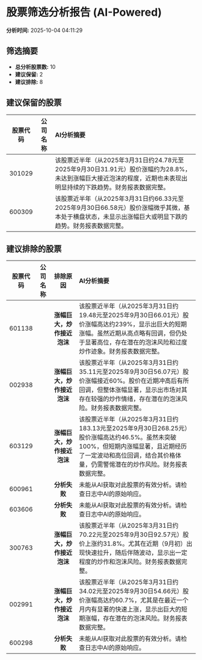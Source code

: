 # 股票筛选分析报告 (AI-Powered)

**分析时间:** 2025-10-04 04:11:29

## 筛选摘要

- **总分析股票数:** 10
- **建议保留:** 2
- **建议排除:** 8

## 建议保留的股票

| 股票代码 | 公司名称 | AI分析摘要 |
|:---:|:---:|:---|
| 301029 |  | 该股票近半年（从2025年3月31日约24.78元至2025年9月30日31.91元）股价涨幅约为28.8%，未达到涨幅巨大接近泡沫的程度，近期也未表现出明显持续的下跌趋势。财务报表数据完整。 |
| 600309 |  | 该股票近半年（从2025年3月31日约66.33元至2025年9月30日66.58元）股价涨幅微乎其微，基本处于横盘状态，未显示出涨幅巨大或明显下跌的趋势。财务报表数据完整。 |

## 建议排除的股票

| 股票代码 | 公司名称 | 排除原因 | AI分析摘要 |
|:---:|:---:|:---:|:---|
| 601138 |  | **涨幅巨大，炒作接近泡沫** | 该股票近半年（从2025年3月31日约19.48元至2025年9月30日66.01元）股价涨幅高达约239%，显示出巨大的短期涨幅。虽然近期从高点略有回调，但仍处于显著高位，存在潜在的泡沫风险和过度炒作迹象。财务报表数据完整。 |
| 002938 |  | **涨幅巨大，炒作接近泡沫** | 该股票近半年（从2025年3月31日约35.11元至2025年9月30日56.07元）股价涨幅接近60%。股价在近期冲高后有所回调，但整体涨幅显著，显示出市场对其存在较强的炒作情绪，存在潜在的泡沫风险。财务报表数据完整。 |
| 603129 |  | **涨幅巨大，炒作接近泡沫** | 该股票近半年（从2025年3月31日约183.13元至2025年9月30日268.25元）股价涨幅高达约46.5%。虽然未突破100%，但短期内涨幅显著，且近期经历了一定波动和高位回调，结合其价格体量，仍需警惕潜在的炒作风险。财务报表数据完整。 |
| 600961 |  | **分析失败** | 未能从AI获取对此股票的有效分析。请检查日志中AI的原始响应。 |
| 603606 |  | **分析失败** | 未能从AI获取对此股票的有效分析。请检查日志中AI的原始响应。 |
| 300763 |  | **涨幅巨大，炒作接近泡沫** | 该股票近半年（从2025年3月31日约70.22元至2025年9月30日92.57元）股价上涨约31.8%。尤其在近期（9月初）出现快速拉升，随后伴随波动，显示出一定程度的炒作和泡沫风险。财务报表数据完整。 |
| 002991 |  | **涨幅巨大，炒作接近泡沫** | 该股票近半年（从2025年3月31日约34.02元至2025年9月30日54.66元）股价涨幅高达约60.7%，尤其是在最近一个月内有显著的快速上涨，显示出巨大的短期涨幅，存在潜在的泡沫风险。财务报表数据完整。 |
| 600298 |  | **分析失败** | 未能从AI获取对此股票的有效分析。请检查日志中AI的原始响应。 |
